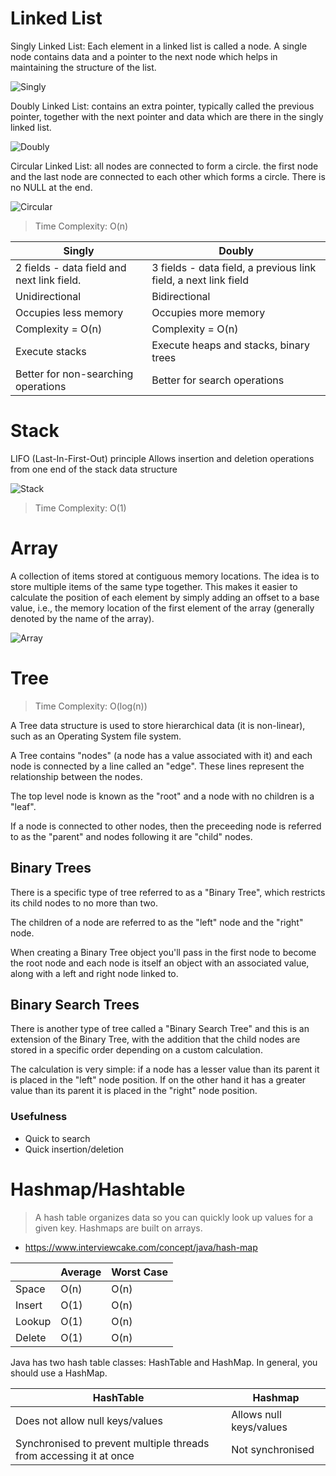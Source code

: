 # Linked List
Singly Linked List: 
Each element in a linked list is called a node. A single node contains data and a pointer to the next node which helps in maintaining the structure of the list.

![Singly](https://media.geeksforgeeks.org/wp-content/cdn-uploads/gq/2013/03/Linkedlist.png)

Doubly Linked List: contains an extra pointer, typically called the previous pointer, together with the next pointer and data which are there in the singly linked list.

![Doubly](https://media.geeksforgeeks.org/wp-content/cdn-uploads/gq/2014/03/DLL1.png)

Circular Linked List:
all nodes are connected to form a circle. the first node and the last node are connected to each other which forms a circle. There is no NULL at the end.

![Circular](https://media.geeksforgeeks.org/wp-content/uploads/20220817185057/Circulardoublylinkedlist.png)
> Time Complexity: O(n)

| Singly                                        | Doubly                                                                |
| -------------------                           | -------------------                                                   |
| 2 fields - data field and next link field.    | 3 fields - data field, a previous link field, a next link field       |
| Unidirectional                                | Bidirectional                                                         |
| Occupies less memory                          | Occupies more memory                                                  |
| Complexity = O(n)                             | Complexity = O(n)                                                     |
| Execute stacks                                | Execute heaps and stacks, binary trees                                |
| Better for non-searching operations           | Better for search operations                                          |

# Stack
LIFO (Last-In-First-Out) principle
Allows insertion and deletion operations from one end of the stack data structure

![Stack](https://cdn.programiz.com/sites/tutorial2program/files/stack-operations.png)

> Time Complexity: O(1)

# Array
A collection of items stored at contiguous memory locations. The idea is to store multiple items of the same type together. This makes it easier to calculate the position of each element by simply adding an offset to a base value, i.e., the memory location of the first element of the array (generally denoted by the name of the array).

![Array](https://www.guru99.com/images/1/102319_0559_ArrayinData2.png)

# Tree
> Time Complexity: O(log(n))

A Tree data structure is used to store hierarchical data (it is non-linear), 
such as an Operating System file system.

A Tree contains "nodes" (a node has a value associated with it) and each node is 
connected by a line called an "edge". These lines represent the relationship 
between the nodes.

The top level node is known as the "root" and a node with no children is a "leaf".

If a node is connected to other nodes, then the preceeding node is referred to 
as the "parent" and nodes following it are "child" nodes.

## Binary Trees

There is a specific type of tree referred to as a "Binary Tree", which restricts 
its child nodes to no more than two.

The children of a node are referred to as the "left" node and the "right" node.

When creating a Binary Tree object you'll pass in the first node to become the 
root node and each node is itself an object with an associated value, along with 
a left and right node linked to.

## Binary Search Trees

There is another type of tree called a "Binary Search Tree" and this is an 
extension of the Binary Tree, with the addition that the child nodes are stored 
in a specific order depending on a custom calculation.

The calculation is very simple: if a node has a lesser value than its parent it 
is placed in the "left" node position. If on the other hand it has a greater value 
than its parent it is placed in the "right" node position.


### Usefulness

- Quick to search
- Quick insertion/deletion

# Hashmap/Hashtable
> A hash table organizes data so you can quickly look up values for a given key.
Hashmaps are built on arrays.
- https://www.interviewcake.com/concept/java/hash-map

|        | Average   | Worst Case   |
| ------ | --------- | ------------ |
| Space  |   O(n)    |    O(n)      |
| Insert |   O(1)    |    O(n)      |
| Lookup |   O(1)    |    O(n)      |
| Delete |   O(1)    |    O(n)      |

Java has two hash table classes: HashTable and HashMap. In general, you should use a HashMap.

| HashTable                           | Hashmap                                                    |
| ---------                           | ------------                                               |
|  Does not allow null keys/values    |    Allows null keys/values                                 |
|  Synchronised to prevent multiple threads from accessing it at once    |    Not synchronised     |